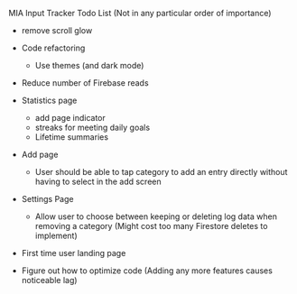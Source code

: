 MIA Input Tracker Todo List (Not in any particular order of importance)

- remove scroll glow
- Code refactoring
    - Use themes (and dark mode)
- Reduce number of Firebase reads
- Statistics page
    - add page indicator
    - streaks for meeting daily goals
    - Lifetime summaries
- Add page
    - User should be able to tap category to add an entry directly without having to select in the add screen
- Settings Page
    - Allow user to choose between keeping or deleting log data when removing a category (Might cost too many Firestore deletes to implement)
- First time user landing page
   
- Figure out how to optimize code (Adding any more features causes noticeable lag)
